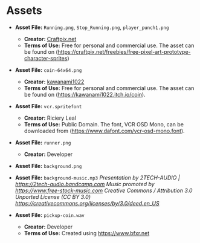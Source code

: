 ﻿# Assets

* **Asset File:** `Running.png`, `Stop_Running.png`, `player_punch1.png`
    * **Creator:** [Craftpix.net](https://craftpix.net)
    * **Terms of Use:** Free for personal and commercial use. The asset can be found on (https://craftpix.net/freebies/free-pixel-art-prototype-character-sprites) 

* **Asset File:** `coin-64x64.png`
    * **Creator:** [kawanami1022](https://kawanami1022.itch.io/)
    * **Terms of Use:** Free for personal and commercial use. The asset can be found on (https://kawanami1022.itch.io/coin).

* **Asset File:** `vcr.spritefont`
    * **Creator:** Riciery Leal
    * **Terms of Use:** Public Domain. The font, VCR OSD Mono, can be downloaded from (https://www.dafont.com/vcr-osd-mono.font).

* **Asset File:** `runner.png`
    * **Creator:** Developer


* **Asset File:** `background.png`

* **Asset File:** `background-music.mp3`
*Presentation by 2TECH-AUDIO | https://2tech-audio.bandcamp.com
Music promoted by https://www.free-stock-music.com
Creative Commons / Attribution 3.0 Unported License (CC BY 3.0)
https://creativecommons.org/licenses/by/3.0/deed.en_US*


* **Asset File:** `pickup-coin.wav`
    * **Creator:** Developer
    * **Terms of Use:** Created using https://www.bfxr.net


